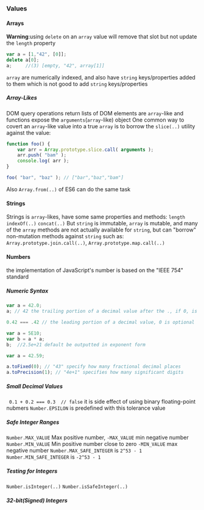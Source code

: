 ### Values
#### Arrays
__Warning__:using `delete` on an `array` value will remove that slot but not update the
`length` property
```javascript
var a = [1,"42", [0]];
delete a[0];
a;     //(3) [empty, "42", array[1]]
```
`array` are numerically indexed, and also have `string` keys/properties added to them
which is not good to add `string` keys/properties
##### Array-Likes
DOM query operations return lists of DOM elements are `array`-like
and functions expose the `arguments`(`array`-like) object
One common way to covert an `array`-like value into a true `array` is to borrow
the `slice(..)` utility against the value:
```javascript
function foo() {
	var arr = Array.prototype.slice.call( arguments );
	arr.push( "bam" );
	console.log( arr );
}

foo( "bar", "baz" ); // ["bar","baz","bam"]
```
Also `Array.from(..)` of ES6 can do the same task
#### Strings
Strings is `array`-likes, have some same properties and methods: `length` `indexOf(..)` `concat(..)`
But `string` is immutable, `array` is mutable, 
and many of the `array` methods are not 
actually available for `string`, but can "borrow" non-mutation methods against `string`
such as: `Array.prototype.join.call(..)`, `Array.prototype.map.call(..)`
#### Numbers
the implementation of JavaScript's number is based on the "IEEE 754" standard
##### Numeric Syntax
```javascript
var a = 42.0;
a; // 42 the trailing portion of a decimal value after the ., if 0, is optional, and return with trailing fractional 0 removed

0.42 === .42 // the leading portion of a decimal value, 0 is optional

var a = 5E10;
var b = a * a;
b;  //2.5e+21 default be outputted in exponent form

var a = 42.59;

a.toFixed(0); // "43" specify how many fractional decimal places
a.toPrecision(1); // "4e+1" specifies how many significant digits
```
##### Small Decimal Values
` 0.1 + 0.2 === 0.3  // false`
it is side effect of using binary floating-point nubmers
`Number.EPSILON` is predefined with this tolerance value
##### Safe Integer Ranges
`Number.MAX_VALUE` Max positive number, `-MAX_VALUE` min negative number
`Number.MIN_VALUE` Min positive number close to zero `-MIN_VALUE` max negative number
`Number.MAX_SAFE_INTEGER` is `2^53 - 1`
`Number.MIN_SAFE_INTEGER` is `-2^53 - 1`
##### Testing for Integers
`Number.isInteger(..)`
`Number.isSafeInteger(..)`
##### 32-bit(Signed) Integers










